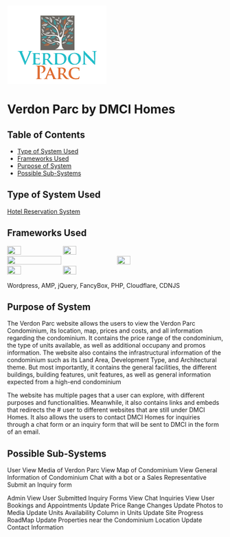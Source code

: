 ![Verdon Parc Logo](https://github.com/Miraii133/itelective3-web/blob/main/verdon_parc_logo.png "Verdon Parc")
# Verdon Parc by DMCI Homes

## Table of Contents
* [Type of System Used](#type-of-system-used)
* [Frameworks Used](#frameworks-used)
* [Purpose of System](#purpose-of-system)
* [Possible Sub-Systems](#possible-sub-systems)

## Type of System Used
[Hotel Reservation System](https://svg.template.creately.com/hkxgmux72)

## Frameworks Used
<p float="left">
 

<img src="https://s.w.org/style/images/about/WordPress-logotype-wmark.png" width="25%" height="25%">
<img src="https://amp.dev/static/img/icons/icon-512x512.png" width="25%" height="25%">
<img src="https://upload.wikimedia.org/wikipedia/commons/thumb/f/fd/JQuery-Logo.svg/2560px-JQuery-Logo.svg.png" width="50%" height="50%">
<img src="https://ps.w.org/fancybox-for-wordpress/assets/icon-256x256.jpg?rev=1864321" width="25%" height="25%">
<img src="https://upload.wikimedia.org/wikipedia/commons/9/9b/CDNJS_Logo_-_Web%2C_Dark_Variant.png" width="25%" height="25%">
<img src="https://upload.wikimedia.org/wikipedia/commons/thumb/2/27/PHP-logo.svg/1200px-PHP-logo.svg.png" width="25%" height="25%">
</p>
Wordpress, AMP, jQuery, FancyBox, PHP, Cloudflare, CDNJS

## Purpose of System
The Verdon Parc website allows the users to view the Verdon Parc Condominium, its location, map, prices and costs, and all information regarding the condominium. It contains the price range of the condominium, the type of units available, as well as additional occupany and promos information. The website also contains the infrastructural information of the condominium such as its Land Area, Development Type, and Architectural theme. But most importantly, it contains the general facilities, the different buildings, building features, unit features, as well as general information expected from a high-end condominium

The website has multiple pages that a user can explore, with different purposes and functionalities. Meanwhile, it also contains links and embeds that redirects the # user to different websites that are still under DMCI Homes. It also allows the users to contact DMCI Homes for inquiries through a chat form or an inquiry form that will be sent to DMCI in the form of an email.

## Possible Sub-Systems

User
View Media of Verdon Parc
View Map of Condominium
View General Information of Condominium
Chat with a bot or a Sales Representative
Submit an Inquiry form 

Admin
View User Submitted Inquiry Forms
View Chat Inquiries
View User Bookings and Appointments
Update Price Range Changes
Update Photos to Media
Update Units Availability Column in Units
Update Site Progress RoadMap
Update Properties near the Condominium Location
Update Contact Information

